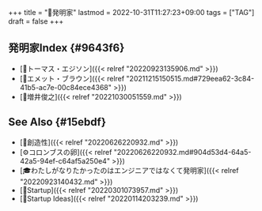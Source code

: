 +++
title = "🔖発明家"
lastmod = 2022-10-31T11:27:23+09:00
tags = ["TAG"]
draft = false
+++

## 発明家Index {#9643f6}

-   [👨トーマス・エジソン]({{< relref "20220923135906.md" >}})
-   [👨エメット・ブラウン]({{< relref "20211215150515.md#729eea62-3c84-41b5-ac7e-00c84ece4368" >}})
-   [👨増井俊之]({{< relref "20221030051559.md" >}})


## See Also {#15ebdf}

-   [📝創造性]({{< relref "20220626220932.md" >}})
-   [⚙コロンブスの卵]({{< relref "20220626220932.md#904d53d4-64a5-42a5-94ef-c64af5a250e4" >}})
-   [🎓わたしがなりたかったのはエンジニアではなくて発明家]({{< relref "20220923140432.md" >}})
-   [🔖Startup]({{< relref "20220301073957.md" >}})
-   [🔬Startup Ideas]({{< relref "20220114203239.md" >}})
